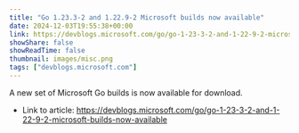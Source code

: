 ```yaml
---
title: "Go 1.23.3-2 and 1.22.9-2 Microsoft builds now available"
date: 2024-12-03T19:55:38+00:00
link: https://devblogs.microsoft.com/go/go-1-23-3-2-and-1-22-9-2-microsoft-builds-now-available
showShare: false
showReadTime: false
thumbnail: images/misc.png
tags: ["devblogs.microsoft.com"]
---
```

A new set of Microsoft Go builds is now available for download.

- Link to article: https://devblogs.microsoft.com/go/go-1-23-3-2-and-1-22-9-2-microsoft-builds-now-available